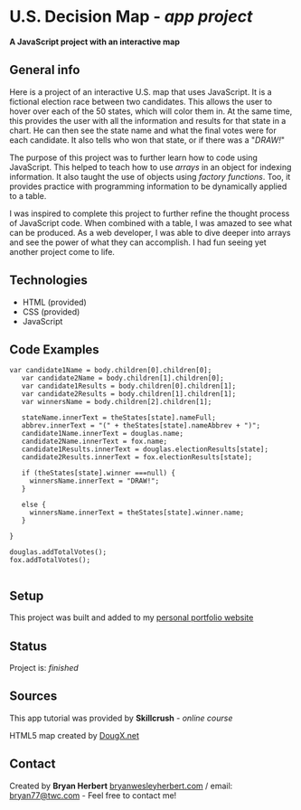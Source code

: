 # U.S. Decision Map - *app project*
**A JavaScript project with an interactive map**

## General info

Here is a project of an interactive U.S. map that uses JavaScript.  It is a fictional election race between two candidates.  This allows the user to hover over each of the 50 states, which will color them in. At the same time, this provides the user with all the information and results for that state in a chart.  He can then see the state name and what the final votes were for each candidate.  It also tells who won that state, or if there was a "*DRAW!*"

The purpose of this project was to further learn how to code using JavaScript. This helped to teach how to use *arrays* in an object for indexing information. It also taught the use of objects using *factory functions*.  Too, it provides practice with programming information to be dynamically applied to a table.

I was inspired to complete this project to further refine the thought process of JavaScript code.  When combined with a table, I was amazed to see what can be produced.  As a web developer, I was able to dive deeper into arrays and see the power of what they can accomplish.  I had fun seeing yet another project come to life. 

## Technologies

- HTML (provided)
- CSS (provided)
- JavaScript


## Code Examples

```
var candidate1Name = body.children[0].children[0];
   var candidate2Name = body.children[1].children[0];
   var candidate1Results = body.children[0].children[1];
   var candidate2Results = body.children[1].children[1];
   var winnersName = body.children[2].children[1];

   stateName.innerText = theStates[state].nameFull;
   abbrev.innerText = "(" + theStates[state].nameAbbrev + ")";
   candidate1Name.innerText = douglas.name;
   candidate2Name.innerText = fox.name;
   candidate1Results.innerText = douglas.electionResults[state];
   candidate2Results.innerText = fox.electionResults[state];
 
   if (theStates[state].winner ===null) {
     winnersName.innerText = "DRAW!";     
   }
  
   else {   
     winnersName.innerText = theStates[state].winner.name;
   }
  
}

douglas.addTotalVotes();
fox.addTotalVotes();
  
```
  
## Setup

This project was built and added to my [personal portfolio website](http://www.bryanwesleyherbert.com/decision-map/)

## Status

Project is: *finished*

## Sources

This app tutorial was provided by **Skillcrush** - *online course*

HTML5 map created by [DougX.net](http://www.dougx.net/map/usmap.html)


## Contact

Created by **Bryan Herbert** [bryanwesleyherbert.com](http://www.bryanwesleyherbert.com) / email: bryan77@twc.com - Feel free to contact me!




  
  








